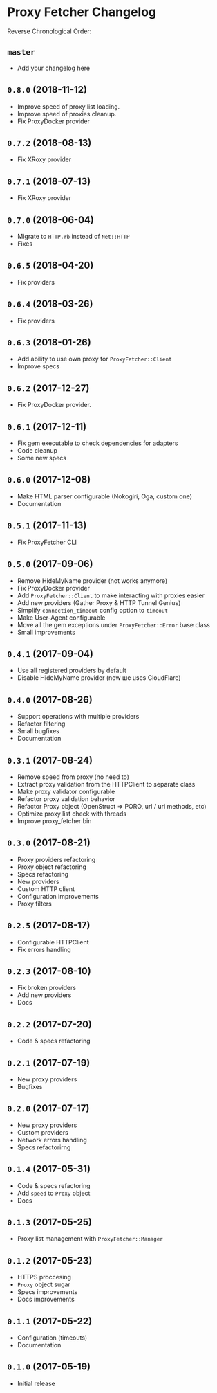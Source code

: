 # Proxy Fetcher Changelog

Reverse Chronological Order:

## `master`

* Add your changelog here

## `0.8.0` (2018-11-12)

* Improve speed of proxy list loading.
* Improve speed of proxies cleanup. 
* Fix ProxyDocker provider

## `0.7.2` (2018-08-13)

* Fix XRoxy provider

## `0.7.1` (2018-07-13)

* Fix XRoxy provider

## `0.7.0` (2018-06-04)

* Migrate to `HTTP.rb` instead of `Net::HTTP`
* Fixes

## `0.6.5` (2018-04-20)

* Fix providers

## `0.6.4` (2018-03-26)

* Fix providers

## `0.6.3` (2018-01-26)

* Add ability to use own proxy for `ProxyFetcher::Client`
* Improve specs

## `0.6.2` (2017-12-27)

* Fix ProxyDocker provider.

## `0.6.1` (2017-12-11)

* Fix gem executable to check dependencies for adapters
* Code cleanup
* Some new specs

## `0.6.0` (2017-12-08)

* Make HTML parser configurable (Nokogiri, Oga, custom one)
* Documentation

## `0.5.1` (2017-11-13)

* Fix ProxyFetcher CLI

## `0.5.0` (2017-09-06)

* Remove HideMyName provider (not works anymore)
* Fix ProxyDocker provider
* Add `ProxyFetcher::Client` to make interacting with proxies easier
* Add new providers (Gather Proxy & HTTP Tunnel Genius)
* Simplify `connection_timeout` config option to `timeout`
* Make User-Agent configurable
* Move all the gem exceptions under `ProxyFetcher::Error` base class
* Small improvements

## `0.4.1` (2017-09-04)

* Use all registered providers by default
* Disable HideMyName provider (now ше uses CloudFlare)

## `0.4.0` (2017-08-26)

* Support operations with multiple providers
* Refactor filtering
* Small bugfixes
* Documentation

## `0.3.1` (2017-08-24)

* Remove speed from proxy (no need to)
* Extract proxy validation from the HTTPClient to separate class
* Make proxy validator configurable
* Refactor proxy validation behavior
* Refactor Proxy object (OpenStruct => PORO, url / uri methods, etc)
* Optimize proxy list check with threads
* Improve proxy_fetcher bin

## `0.3.0` (2017-08-21)

* Proxy providers refactoring
* Proxy object refactoring
* Specs refactoring
* New providers
* Custom HTTP client
* Configuration improvements
* Proxy filters

## `0.2.5` (2017-08-17)

* Configurable HTTPClient
* Fix errors handling

## `0.2.3` (2017-08-10)

* Fix broken providers
* Add new providers
* Docs

## `0.2.2` (2017-07-20)

* Code & specs refactoring

## `0.2.1` (2017-07-19)

* New proxy providers
* Bugfixes

## `0.2.0` (2017-07-17)

* New proxy providers
* Custom providers
* Network errors handling
* Specs refactorirng

## `0.1.4` (2017-05-31)

* Code & specs refactoring
* Add `speed` to `Proxy` object
* Docs

## `0.1.3` (2017-05-25)

* Proxy list management with `ProxyFetcher::Manager`

## `0.1.2` (2017-05-23)

* HTTPS proccesing
* `Proxy` object sugar
* Specs improvements
* Docs improvements

## `0.1.1` (2017-05-22)

* Configuration (timeouts)
* Documentation

## `0.1.0` (2017-05-19)

* Initial release